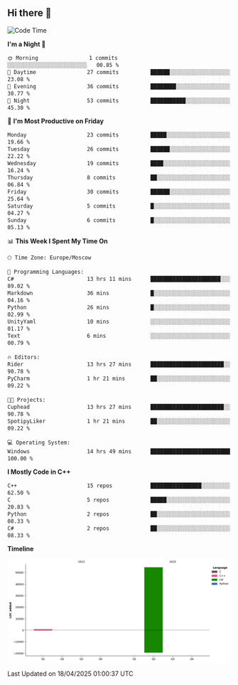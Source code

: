 ## Hi there 👋

<!--
**wxrstvrsn/wxrstvrsn** is a ✨ _special_ ✨ repository because its `README.md` (this file) appears on your GitHub profile.

Here are some ideas to get you started:

- 🔭 I’m currently working on ...
- 🌱 I’m currently learning ...
- 👯 I’m looking to collaborate on ...
- 🤔 I’m looking for help with ...
- 💬 Ask me about ...
- 📫 How to reach me: ...
- 😄 Pronouns: ...
- ⚡ Fun fact: ...
-->
<!--START_SECTION:waka-->
![Code Time](http://img.shields.io/badge/Code%20Time-16%20hrs%2055%20mins-blue)

**I'm a Night 🦉** 

```text
🌞 Morning                1 commits           ░░░░░░░░░░░░░░░░░░░░░░░░░   00.85 % 
🌆 Daytime                27 commits          ██████░░░░░░░░░░░░░░░░░░░   23.08 % 
🌃 Evening                36 commits          ████████░░░░░░░░░░░░░░░░░   30.77 % 
🌙 Night                  53 commits          ███████████░░░░░░░░░░░░░░   45.30 % 
```
📅 **I'm Most Productive on Friday** 

```text
Monday                   23 commits          █████░░░░░░░░░░░░░░░░░░░░   19.66 % 
Tuesday                  26 commits          ██████░░░░░░░░░░░░░░░░░░░   22.22 % 
Wednesday                19 commits          ████░░░░░░░░░░░░░░░░░░░░░   16.24 % 
Thursday                 8 commits           ██░░░░░░░░░░░░░░░░░░░░░░░   06.84 % 
Friday                   30 commits          ██████░░░░░░░░░░░░░░░░░░░   25.64 % 
Saturday                 5 commits           █░░░░░░░░░░░░░░░░░░░░░░░░   04.27 % 
Sunday                   6 commits           █░░░░░░░░░░░░░░░░░░░░░░░░   05.13 % 
```


📊 **This Week I Spent My Time On** 

```text
🕑︎ Time Zone: Europe/Moscow

💬 Programming Languages: 
C#                       13 hrs 11 mins      ██████████████████████░░░   89.02 % 
Markdown                 36 mins             █░░░░░░░░░░░░░░░░░░░░░░░░   04.16 % 
Python                   26 mins             █░░░░░░░░░░░░░░░░░░░░░░░░   02.99 % 
UnityYaml                10 mins             ░░░░░░░░░░░░░░░░░░░░░░░░░   01.17 % 
Text                     6 mins              ░░░░░░░░░░░░░░░░░░░░░░░░░   00.79 % 

🔥 Editors: 
Rider                    13 hrs 27 mins      ███████████████████████░░   90.78 % 
PyCharm                  1 hr 21 mins        ██░░░░░░░░░░░░░░░░░░░░░░░   09.22 % 

🐱‍💻 Projects: 
Cuphead                  13 hrs 27 mins      ███████████████████████░░   90.78 % 
SpotipyLiker             1 hr 21 mins        ██░░░░░░░░░░░░░░░░░░░░░░░   09.22 % 

💻 Operating System: 
Windows                  14 hrs 49 mins      █████████████████████████   100.00 % 
```

**I Mostly Code in C++** 

```text
C++                      15 repos            ████████████████░░░░░░░░░   62.50 % 
C                        5 repos             █████░░░░░░░░░░░░░░░░░░░░   20.83 % 
Python                   2 repos             ██░░░░░░░░░░░░░░░░░░░░░░░   08.33 % 
C#                       2 repos             ██░░░░░░░░░░░░░░░░░░░░░░░   08.33 % 
```



**Timeline**

![Lines of Code chart](https://raw.githubusercontent.com/wxrstvrsn/wxrstvrsn/main/assets/bar_graph.png)


 Last Updated on 18/04/2025 01:00:37 UTC
<!--END_SECTION:waka-->
